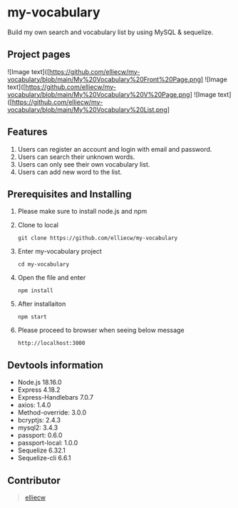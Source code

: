 # my-vocabulary
Build my own search and vocabulary list by using MySQL & sequelize.

## Project pages
![Image text]([https://github.com/elliecw/my-vocabulary/blob/main/My%20Vocabulary%20Front%20Page.png]
![Image text]([https://github.com/elliecw/my-vocabulary/blob/main/My%20Vocabulary%20V%20Page.png]
![Image text]([https://github.com/elliecw/my-vocabulary/blob/main/My%20Vocabulary%20List.png]

## Features
1. Users can register an account and login with email and password.
2. Users can search their unknown words.
3. Users can only see their own vocabulary list.
4. Users can add new word to the list.

## Prerequisites and Installing

1. Please make sure to install node.js and npm

2. Clone to local
   ```
   git clone https://github.com/elliecw/my-vocabulary
   ```
3. Enter my-vocabulary project
   ```
   cd my-vocabulary
   ```
4. Open the file and enter
   ```
   npm install 
   ```
5. After installaiton
   ```
   npm start
   ```
5. Please proceed to browser when seeing below message
   ```
   http://localhost:3000
   ```
   
## Devtools information

- Node.js 18.16.0
- Express 4.18.2
- Express-Handlebars 7.0.7
- axios: 1.4.0
- Method-override: 3.0.0
- bcryptjs: 2.4.3
- mysql2: 3.4.3
- passport: 0.6.0
- passport-local: 1.0.0
- Sequelize 6.32.1
- Sequelize-cli 6.6.1
  
## Contributor
> [elliecw](https://github.com/elliecw)
